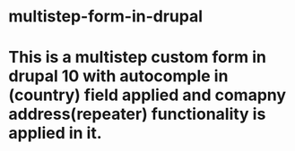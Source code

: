 # multistep-form-in-drupal
# This is a multistep custom form in drupal 10 with autocomple in (country) field applied and comapny address(repeater) functionality is applied in it.
